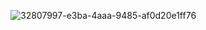 ![32807997-e3ba-4aaa-9485-af0d20e1ff76](https://github.com/user-attachments/assets/a11218af-d148-4b12-85f9-3e9788bdab24)
